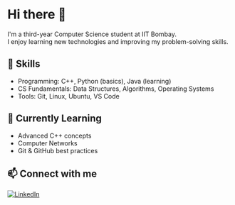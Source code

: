 # Hi there 👋

I'm a third-year Computer Science student at IIT Bombay.  
I enjoy learning new technologies and improving my problem-solving skills.

## 🔧 Skills
- Programming: C++, Python (basics), Java (learning)
- CS Fundamentals: Data Structures, Algorithms, Operating Systems
- Tools: Git, Linux, Ubuntu, VS Code

## 🌱 Currently Learning
- Advanced C++ concepts
- Computer Networks
- Git & GitHub best practices

## 📫 Connect with me
[![LinkedIn](https://img.shields.io/badge/LinkedIn-blue?logo=linkedin&logoColor=white)](https://www.linkedin.com/in/akshit-iitb)  

